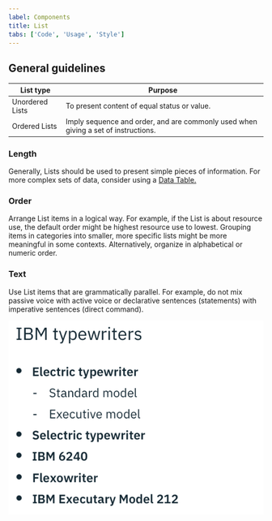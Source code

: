 ```yaml
---
label: Components
title: List
tabs: ['Code', 'Usage', 'Style']
---
```


## General guidelines

| List type       | Purpose                                                                            |
| --------------- | ---------------------------------------------------------------------------------- |
| Unordered Lists | To present content of equal status or value.                                       |
| Ordered Lists   | Imply sequence and order, and are commonly used when giving a set of instructions. |

### Length

Generally, Lists should be used to present simple pieces of information. For more complex sets of data, consider using a [Data Table.](/components/data-table)

### Order

Arrange List items in a logical way. For example, if the List is about resource use, the default order might be highest resource use to lowest. Grouping items in categories into smaller, more specific lists might be more meaningful in some contexts. Alternatively, organize in alphabetical or numeric order.

### Text

Use List items that are grammatically parallel. For example, do not mix passive voice with active voice or declarative sentences (statements) with imperative sentences (direct command).

<div class="image-component">
    <img src="images/list-usage-1.png" alt="List example" />
</div>
